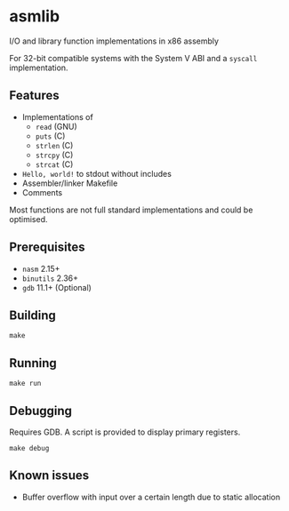 # asmlib

I/O and library function implementations in x86 assembly

For 32-bit compatible systems with the System V ABI and a `syscall` implementation.

## Features

- Implementations of
    - `read` (GNU)
    - `puts` (C)
    - `strlen` (C)
    - `strcpy` (C)
    - `strcat` (C)
- `Hello, world!` to stdout without includes
- Assembler/linker Makefile
- Comments

Most functions are not full standard implementations and could be optimised.

## Prerequisites

- `nasm` 2.15+
- `binutils` 2.36+
- `gdb` 11.1+ (Optional)

## Building

`make`

## Running

`make run`

## Debugging

Requires GDB. A script is provided to display primary registers.

`make debug`

## Known issues

- Buffer overflow with input over a certain length due to static allocation

